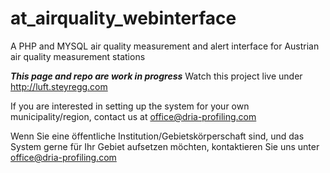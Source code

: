 # at_airquality_webinterface
A PHP and MYSQL air quality measurement and alert interface for Austrian air quality measurement stations

***This page and repo are work in progress***
Watch this project live under http://luft.steyregg.com

If you are interested in setting up the system for your own municipality/region,
contact us at office@dria-profiling.com

Wenn Sie eine öffentliche Institution/Gebietskörperschaft sind, und das System gerne für Ihr Gebiet aufsetzen möchten,
kontaktieren Sie uns unter office@dria-profiling.com
